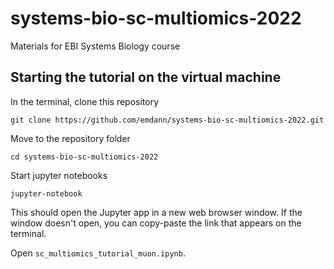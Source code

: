 # systems-bio-sc-multiomics-2022
Materials for EBI Systems Biology course

## Starting the tutorial on the virtual machine

In the terminal, clone this repository
```
git clone https://github.com/emdann/systems-bio-sc-multiomics-2022.git
```

Move to the repository folder 
```
cd systems-bio-sc-multiomics-2022
```

Start jupyter notebooks
```
jupyter-notebook
```
This should open the Jupyter app in a new web browser window. If the window doesn't open, you can copy-paste the link that appears on the terminal. 

Open `sc_multiomics_tutorial_muon.ipynb`.




